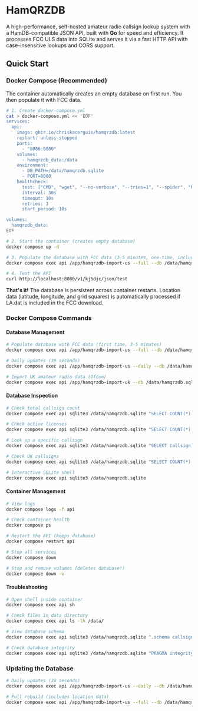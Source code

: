 # HamQRZDB

A high-performance, self-hosted amateur radio callsign lookup system with a HamDB-compatible JSON API, built with **Go** for speed and efficiency. It processes FCC ULS data into SQLite and serves it via a fast HTTP API with case-insensitive lookups and CORS support.

## Quick Start

### Docker Compose (Recommended)

The container automatically creates an empty database on first run. You then populate it with FCC data.

```bash
# 1. Create docker-compose.yml
cat > docker-compose.yml << 'EOF'
services:
  api:
    image: ghcr.io/chriskacerguis/hamqrzdb:latest
    restart: unless-stopped
    ports:
      - "8080:8080"
    volumes:
      - hamqrzdb_data:/data
    environment:
      - DB_PATH=/data/hamqrzdb.sqlite
      - PORT=8080
    healthcheck:
      test: ["CMD", "wget", "--no-verbose", "--tries=1", "--spider", "http://localhost:8080/health"]
      interval: 30s
      timeout: 10s
      retries: 3
      start_period: 10s

volumes:
  hamqrzdb_data:
EOF

# 2. Start the container (creates empty database)
docker compose up -d

# 3. Populate the database with FCC data (3-5 minutes, one-time, includes location data)
docker compose exec api /app/hamqrzdb-import-us --full --db /data/hamqrzdb.sqlite

# 4. Test the API
curl http://localhost:8080/v1/kj5djc/json/test
```

**That's it!** The database is persistent across container restarts. Location data (latitude, longitude, and grid squares) is automatically processed if LA.dat is included in the FCC download.

### Docker Compose Commands

#### Database Management

```bash
# Populate database with FCC data (first time, 3-5 minutes)
docker compose exec api /app/hamqrzdb-import-us --full --db /data/hamqrzdb.sqlite

# Daily updates (30 seconds)
docker compose exec api /app/hamqrzdb-import-us --daily --db /data/hamqrzdb.sqlite

# Import UK amateur radio data (Ofcom)
docker compose exec api /app/hamqrzdb-import-uk --db /data/hamqrzdb.sqlite
```

#### Database Inspection

```bash
# Check total callsign count
docker compose exec api sqlite3 /data/hamqrzdb.sqlite "SELECT COUNT(*) FROM callsigns"

# Check active licenses
docker compose exec api sqlite3 /data/hamqrzdb.sqlite "SELECT COUNT(*) FROM callsigns WHERE license_status = 'A'"

# Look up a specific callsign
docker compose exec api sqlite3 /data/hamqrzdb.sqlite "SELECT callsign, first_name, last_name, city, state FROM callsigns WHERE callsign = 'KJ5DJC'"

# Check UK callsigns
docker compose exec api sqlite3 /data/hamqrzdb.sqlite "SELECT COUNT(*) FROM callsigns WHERE radio_service_code = 'UK'"

# Interactive SQLite shell
docker compose exec api sqlite3 /data/hamqrzdb.sqlite
```

#### Container Management

```bash
# View logs
docker compose logs -f api

# Check container health
docker compose ps

# Restart the API (keeps database)
docker compose restart api

# Stop all services
docker compose down

# Stop and remove volumes (deletes database!)
docker compose down -v
```

#### Troubleshooting

```bash
# Open shell inside container
docker compose exec api sh

# Check files in data directory
docker compose exec api ls -lh /data/

# View database schema
docker compose exec api sqlite3 /data/hamqrzdb.sqlite ".schema callsigns"

# Check database integrity
docker compose exec api sqlite3 /data/hamqrzdb.sqlite "PRAGMA integrity_check"
```

### Updating the Database

```bash
# Daily updates (30 seconds)
docker compose exec api /app/hamqrzdb-import-us --daily --db /data/hamqrzdb.sqlite

# Full rebuild (includes location data)
docker compose exec api /app/hamqrzdb-import-us --full --db /data/hamqrzdb.sqlite
```
